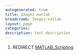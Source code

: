 ```yaml
---
autogenerated: true
title: ImageJ-matlab
breadcrumb: ImageJ-matlab
layout: page
categories: 
description: test description
---
```


1.  REDIRECT [MATLAB\_Scripting](MATLAB_Scripting)
